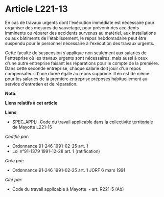 # Article L221-13

En cas de travaux urgents dont l'exécution immédiate est nécessaire pour organiser des mesures de sauvetage, pour prévenir
des accidents imminents ou réparer des accidents survenus au matériel, aux installations ou aux bâtiments de l'établissement,
le repos hebdomadaire peut être suspendu pour le personnel nécessaire à l'exécution des travaux urgents.

Cette faculté de suspension s'applique non seulement aux salariés de l'entreprise où les travaux urgents sont nécessaires,
mais aussi à ceux d'une autre entreprise faisant les réparations pour le compte de la première. Dans cette seconde
entreprise, chaque salarié doit jouir d'un repos compensateur d'une durée égale au repos supprimé. Il en est de même pour les
salariés de la première entreprise préposés habituellement au service d'entretien et de réparation.

**Nota:**



**Liens relatifs à cet article**

**Liens**:

  - SPEC_APPLI: Code du travail applicable dans la collectivité territoriale de Mayotte L221-15

_Codifié par_:

  - Ordonnance 91-246 1991-02-25 art. 1
  - Loi n°91-1379 1991-12-28 art. 1 (ratification)

_Créé par_:

  - Ordonnance 91-246 1991-02-25 art. 1 JORF 6 mars 1991

_Cité par_:

  - Code du travail applicable à Mayotte. - art. R221-5 (Ab)
